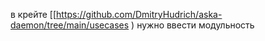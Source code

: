 в крейте [[https://github.com/DmitryHudrich/aska-daemon/tree/main/usecases ) нужно ввести модульность